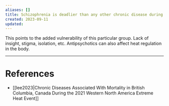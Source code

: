 ```yaml
---
aliases: []
title: Schizophrenia is deadlier than any other chronic disease during extreme heat waves
created: 2023-09-11
updated:
---
```

This points to the added vulnerability of this particular group. Lack of insight, stigma, isolation, etc. Antipsychotics can also affect heat regulation in the body.

---
# References
* [[lee2023|Chronic Diseases Associated With Mortality in British Columbia, Canada During the 2021 Western North America Extreme Heat Event]]